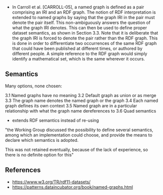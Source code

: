 
- In Carroll et al. [CARROLL-05], a named graph is defined as a pair comprising an IRI and an RDF graph. The notion of RDF interpretation is extended to named graphs by saying that the graph IRI in the pair must denote the pair itself. This non-ambiguously answers the question of what the graph IRI denotes. This can then be used to define proper dataset semantics, as shown in Section 3.3. Note that it is deliberate that the graph IRI is forced to denote the pair rather than the RDF graph. This is done in order to differentiate two occurrences of the same RDF graph that could have been published at different times, or authored by different people. A simple reference to the RDF graph would simply identify a mathematical set, which is the same wherever it occurs.

## Semantics

Many options, none chosen:

3.1 Named graphs have no meaning
3.2 Default graph as union or as merge
3.3 The graph name denotes the named graph or the graph
3.4 Each named graph defines its own context
3.5 Named graph are in a particular relationship with what the graph name dereferences to
3.6 Quad semantics
  - extends RDF semantics instead of re-using

"the Working Group discussed the possibility to define several semantics, among which an implementation could choose, and provide the means to declare which semantics is adopted.

This was not retained eventually, because of the lack of experience, so there is no definite option for this"

## References

- https://www.w3.org/TR/rdf11-datasets/
- https://patterns.dataincubator.org/book/named-graphs.html